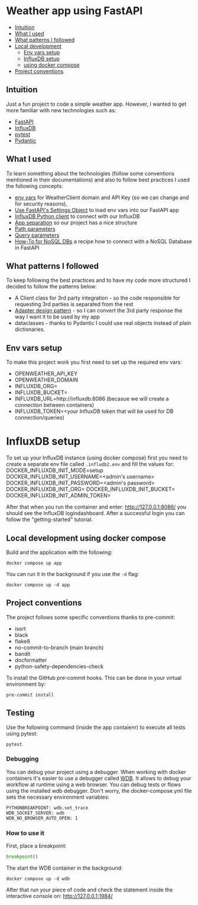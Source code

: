 # Weather app using FastAPI

* [Intuition](#intuition)
* [What I used](#what-i-used)
* [What patterns I followed](#what-patterns-i-followed)
* [Local development](#local-development-using-virtualenv)
    * [Env vars setup](#env-vars-setup)
    * [InfluxDB setup](#influxdb-setup)
    * [using docker compose](#local-development-using-docker-compose)
* [Project conventions](#project-conventions)

## Intuition
Just a fun project to code a simple weather app. However, I wanted to get more familiar
with new technologies such as:
- [FastAPI](https://fastapi.tiangolo.com/)
- [InfluxDB](https://www.influxdata.com/)
- [pytest](https://github.com/pytest-dev/pytest)
- [Pydantic](https://docs.pydantic.dev/latest/)


## What I used
To learn something about the technologies (follow some conventions mentioned in their
documentations) and also to follow best practices I used the following concepts:
- [env vars](https://fastapi.tiangolo.com/advanced/settings/#environment-variables)
for WeatherClient domain and API Key (so we can change and for security reasons),
- [Use FastAPI's Settings Object](https://fastapi.tiangolo.com/advanced/settings/#create-the-settings-object) to load env vars into our FastAPI app
- [InfluxDB Python client](https://github.com/influxdata/influxdb-client-python?tab=readme-ov-file#delete-data) to connect with our InfluxDB
- [App separation](https://fastapi.tiangolo.com/tutorial/bigger-applications/) so our project has a nice structure
- [Path parameters](https://fastapi.tiangolo.com/tutorial/path-params/?h=enum#path-parameters)
- [Query parameters](https://fastapi.tiangolo.com/tutorial/query-params/)
- [How-To for NoSQL DBs](https://fastapi.tiangolo.com/how-to/nosql-databases-couchbase/) a recipe how to connect with a NoSQL Database in FastAPI

## What patterns I followed
To keep following the best practices and to have my code more structured I decided to follow the patterns below:
- A Client class for 3rd party integration - so the code responsible for requesting 3rd parties is separated from the rest
- [Adapter design pattern](https://refactoring.guru/design-patterns/adapter) - so I can convert the 3rd party response the way I want it to be used by my app
- dataclasses - thanks to Pydantic I could use real objects instead of plain dictionaries.

## Env vars setup
To make this project work you first need to set up the required env vars:
* OPENWEATHER_API_KEY
* OPENWEATHER_DOMAIN
* INFLUXDB_ORG=<your InfluxDB organization>
* INFLUXDB_BUCKET=<your InfluxDB initial bucket>
* INFLUXDB_URL=http://influxdb:8086  (becasue we will create a connection between containers)
* INFLUXDB_TOKEN=<your InfluxDB token that will be used for DB connection/queries)


# InfluxDB setup
To set up your InfluxDB instance (using docker compose) first you need to create a separate env file called `.infludb2.env` and fill the values for:
DOCKER_INFLUXDB_INIT_MODE=setup
DOCKER_INFLUXDB_INIT_USERNAME=<admin's username>
DOCKER_INFLUXDB_INIT_PASSWORD=<admin's password>
DOCKER_INFLUXDB_INIT_ORG=<your InfluxDB init organization>
DOCKER_INFLUXDB_INIT_BUCKET=<your InfluxDB initial bucket>
DOCKER_INFLUXDB_INIT_ADMIN_TOKEN=<your admin init token>

After that when you run the container and enter: http://127.0.0.1:8086/ you should see the InfluxDB logindashboard. After a
successful login you can follow the "getting-started" tutorial.


## Local development using docker compose
Build and the application with the following:
```shell
docker compose up app
```
You can run it in the background if you use the `-d` flag:
```shell
docker compose up -d app
```


## Project conventions
The project follows some specific conventions thanks to pre-commit:
- isort
- black
- flake8
- no-commit-to-branch (main branch)
- bandit
- docformatter
- python-safety-dependencies-check

To install the GitHub pre-commit hooks. This can be done in your virtual
environment by:
```shell
pre-commit install
```

## Testing
Use the following command (inside the app contaienr) to execute all tests using pytest:
```shell
pytest
```

### Debugging
You can debug your project using a debugger. When working with docker containers it's easier to use
a debugger called [WDB](https://github.com/Kozea/wdb). It allows to debug your workflow at runtime
using a web browser. You can debug tests or flows using the installed wdb debugger.
Don't worry, the docker-compose.yml file sets the necessary environment variables:
```shell
PYTHONBREAKPOINT: wdb.set_trace
WDB_SOCKET_SERVER: wdb
WDB_NO_BROWSER_AUTO_OPEN: 1
```

### How to use it
First, place a breakpoint:
```python
breakpoint()
```
The start the WDB container in the background:
```shell
docker compose up -d wdb
```

After that run your piece of code and check the statement inside the interactive console on: http://127.0.0.1:1984/
